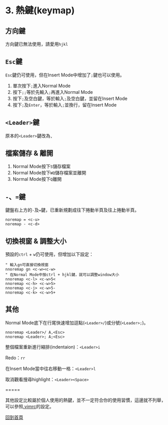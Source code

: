 # 3. 熱鍵(keymap)

## 方向鍵

方向鍵已無法使用，請愛用`hjkl`

## `Esc`鍵

`Esc`鍵仍可使用，但在Insert Mode中增加了`;`鍵也可以使用。

1. 單次按下`;`進入Normal Mode
2. 按下`;;`等於先輸入`;`再進入Normal Mode
3. 按下`;`及空白鍵，等於輸入`;`及空白鍵，並留在Insert Mode
4. 按下`;`及`Enter`，等於輸入`;`並換行，留在Insert Mode

## `<Leader>`鍵

原本的`<Leader>`鍵改為`,`

## 檔案儲存 & 離開

1. Normal Mode按下`S`儲存檔案
2. Normal Mode按下`WQ`儲存檔案並離開
3. Normal Mode按下`Q`離開

## `-`、`=`鍵

鍵盤右上方的`-`及`=`鍵，已重新規劃成往下捲動半頁及往上捲動半頁。

```viml
noremap = <c-u>
noremap - <c-d>
```

## 切換視窗 & 調整大小

預設的`ctrl` + `w`仍可使用，但增加以下設定：

```viml
" 輸入gn可直接切換視窗
nnoremap gn <c-w><c-w>
" 在Normal Mode中按ctrl + hjkl鍵，就可以調整window大小
nnoremap <c-l> <c-w>5<
nnoremap <c-h> <c-w>5>
nnoremap <c-j> <c-w>5-
nnoremap <c-k> <c-w>5+
```

## 其他

Normal Mode底下在行尾快速增加逗點(`<Leader>/`)或分號(`<Leader>;`)。

```viml
nnoremap <Leader>/ A,<Esc>
nnoremap <Leader>; A;<Esc>
```

整個檔案重新進行縮排(indentaion)：`<Leader>i`

Redo：`rr`

在Insert Mode當中往右移動一格：`<Leader>l`

取消觀看搜尋highlight：`<Leader><Space>`

=====

其他設定比較屬於個人使用的熱鍵，並不一定符合你的使用習慣，這邊就不列舉，可以參照[.vimrc](https://github.com/nkj20932/.vim/blob/master/misc/.vimrc)的設定。

[回到首頁](https://github.com/nkj20932/.vim/blob/master/document/welcome.md)
